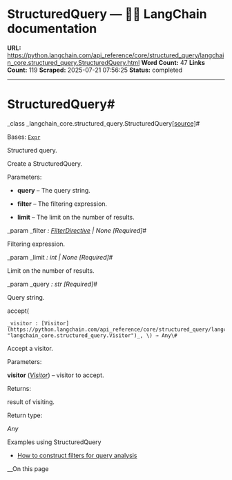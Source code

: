 # StructuredQuery — 🦜🔗 LangChain  documentation

**URL:** https://python.langchain.com/api_reference/core/structured_query/langchain_core.structured_query.StructuredQuery.html
**Word Count:** 47
**Links Count:** 119
**Scraped:** 2025-07-21 07:56:25
**Status:** completed

---

# StructuredQuery\#

_class _langchain\_core.structured\_query.StructuredQuery[\[source\]](https://python.langchain.com/api_reference/_modules/langchain_core/structured_query.html#StructuredQuery)\#     

Bases: [`Expr`](https://python.langchain.com/api_reference/core/structured_query/langchain_core.structured_query.Expr.html#langchain_core.structured_query.Expr "langchain_core.structured_query.Expr")

Structured query.

Create a StructuredQuery.

Parameters:     

  * **query** – The query string.

  * **filter** – The filtering expression.

  * **limit** – The limit on the number of results.

_param _filter _: [FilterDirective](https://python.langchain.com/api_reference/core/structured_query/langchain_core.structured_query.FilterDirective.html#langchain_core.structured_query.FilterDirective "langchain_core.structured_query.FilterDirective") | None_ _\[Required\]_\#     

Filtering expression.

_param _limit _: int | None_ _\[Required\]_\#     

Limit on the number of results.

_param _query _: str_ _\[Required\]_\#     

Query string.

accept\(

    _visitor : [Visitor](https://python.langchain.com/api_reference/core/structured_query/langchain_core.structured_query.Visitor.html#langchain_core.structured_query.Visitor "langchain_core.structured_query.Visitor")_, \) → Any\#     

Accept a visitor.

Parameters:     

**visitor** \([_Visitor_](https://python.langchain.com/api_reference/core/structured_query/langchain_core.structured_query.Visitor.html#langchain_core.structured_query.Visitor "langchain_core.structured_query.Visitor")\) – visitor to accept.

Returns:     

result of visiting.

Return type:     

_Any_

Examples using StructuredQuery

  * [How to construct filters for query analysis](https://python.langchain.com/docs/how_to/query_constructing_filters/)

__On this page